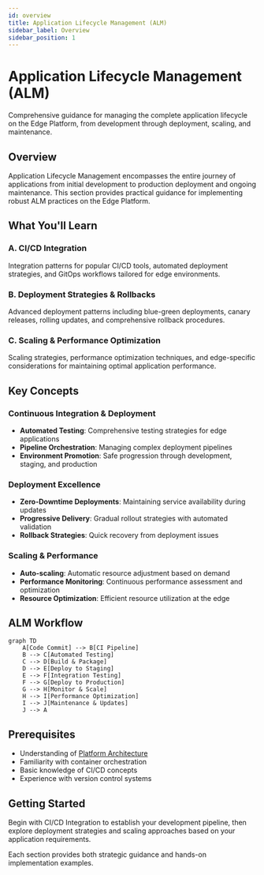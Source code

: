 ```yaml
---
id: overview
title: Application Lifecycle Management (ALM)
sidebar_label: Overview
sidebar_position: 1
---
```


# Application Lifecycle Management (ALM)

Comprehensive guidance for managing the complete application lifecycle on the Edge Platform, from development through deployment, scaling, and maintenance.

## Overview

Application Lifecycle Management encompasses the entire journey of applications from initial development to production deployment and ongoing maintenance. This section provides practical guidance for implementing robust ALM practices on the Edge Platform.

## What You'll Learn

### A. CI/CD Integration
Integration patterns for popular CI/CD tools, automated deployment strategies, and GitOps workflows tailored for edge environments.

### B. Deployment Strategies & Rollbacks
Advanced deployment patterns including blue-green deployments, canary releases, rolling updates, and comprehensive rollback procedures.

### C. Scaling & Performance Optimization
Scaling strategies, performance optimization techniques, and edge-specific considerations for maintaining optimal application performance.

## Key Concepts

### Continuous Integration & Deployment
- **Automated Testing**: Comprehensive testing strategies for edge applications
- **Pipeline Orchestration**: Managing complex deployment pipelines
- **Environment Promotion**: Safe progression through development, staging, and production

### Deployment Excellence
- **Zero-Downtime Deployments**: Maintaining service availability during updates
- **Progressive Delivery**: Gradual rollout strategies with automated validation
- **Rollback Strategies**: Quick recovery from deployment issues

### Scaling & Performance
- **Auto-scaling**: Automatic resource adjustment based on demand
- **Performance Monitoring**: Continuous performance assessment and optimization
- **Resource Optimization**: Efficient resource utilization at the edge

## ALM Workflow

```mermaid
graph TD
    A[Code Commit] --> B[CI Pipeline]
    B --> C[Automated Testing]
    C --> D[Build & Package]
    D --> E[Deploy to Staging]
    E --> F[Integration Testing]
    F --> G[Deploy to Production]
    G --> H[Monitor & Scale]
    H --> I[Performance Optimization]
    I --> J[Maintenance & Updates]
    J --> A
```

## Prerequisites

- Understanding of [Platform Architecture](../platform-deep-dive/overview)
- Familiarity with container orchestration
- Basic knowledge of CI/CD concepts
- Experience with version control systems

## Getting Started

Begin with CI/CD Integration to establish your development pipeline, then explore deployment strategies and scaling approaches based on your application requirements.

Each section provides both strategic guidance and hands-on implementation examples. 